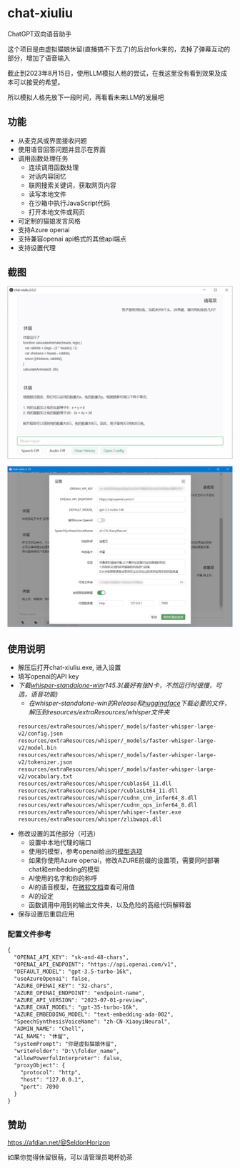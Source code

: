 # chat-xiuliu

ChatGPT双向语音助手

这个项目是由虚拟猫娘休留(直播搞不下去了)的后台fork来的，去掉了弹幕互动的部分，增加了语音输入

截止到2023年8月15日，使用LLM模拟人格的尝试，在我这里没有看到效果及成本可以接受的希望。

所以模拟人格先放下一段时间，再看看未来LLM的发展吧

## 功能
- 从麦克风或界面接收问题
- 使用语音回答问题并显示在界面
- 调用函数处理任务
  - 连续调用函数处理
  - 对话内容回忆
  - 联网搜索关键词，获取网页内容
  - 读写本地文件
  - 在沙箱中执行JavaScript代码
  - 打开本地文件或网页
- 可定制的猫娘发言风格
- 支持Azure openai
- 支持兼容openai api格式的其他api端点
- 支持设置代理

## 截图
![code_interpreter.jpg](https://raw.githubusercontent.com/SchneeHertz/chat-xiuliu/master/screenshots/code_interpreter.jpg)

![setting.jpg](https://raw.githubusercontent.com/SchneeHertz/chat-xiuliu/master/screenshots/setting.jpg)

## 使用说明
- 解压后打开chat-xiuliu.exe, 进入设置
- 填写openai的API key
- _下载[whisper-standalone-win](https://github.com/Purfview/whisper-standalone-win)r145.3(最好有张N卡，不然运行时很慢，可选，语音功能)_
  - _在whisper-standalone-win的Release和[huggingface](https://huggingface.co/guillaumekln)下载必要的文件，解压到resources/extraResources/whisper文件夹_
  ```
  resources/extraResources/whisper/_models/faster-whisper-large-v2/config.json
  resources/extraResources/whisper/_models/faster-whisper-large-v2/model.bin
  resources/extraResources/whisper/_models/faster-whisper-large-v2/tokenizer.json
  resources/extraResources/whisper/_models/faster-whisper-large-v2/vocabulary.txt
  resources/extraResources/whisper/cublas64_11.dll
  resources/extraResources/whisper/cublasLt64_11.dll
  resources/extraResources/whisper/cudnn_cnn_infer64_8.dll
  resources/extraResources/whisper/cudnn_ops_infer64_8.dll
  resources/extraResources/whisper/whisper-faster.exe
  resources/extraResources/whisper/zlibwapi.dll
  ```
- 修改设置的其他部分（可选）
  - 设置中本地代理的端口
  - 使用的模型，参考openai给出的[模型选项](https://platform.openai.com/docs/models/model-endpoint-compatibility)
  - 如果你使用Azure openai，修改AZURE前缀的设置项，需要同时部署chat和embedding的模型
  - AI使用的名字和你的称呼
  - AI的语音模型，在[微软文档](https://learn.microsoft.com/en-us/azure/ai-services/speech-service/language-support?tabs=tts)查看可用值
  - AI的设定
  - 函数调用中用到的输出文件夹，以及危险的高级代码解释器
- 保存设置后重启应用

### 配置文件参考
```
{
  "OPENAI_API_KEY": "sk-and-48-chars",
  "OPENAI_API_ENDPOINT": "https://api.openai.com/v1",
  "DEFAULT_MODEL": "gpt-3.5-turbo-16k",
  "useAzureOpenai": false,
  "AZURE_OPENAI_KEY": "32-chars",
  "AZURE_OPENAI_ENDPOINT": "endpoint-name",
  "AZURE_API_VERSION": "2023-07-01-preview",
  "AZURE_CHAT_MODEL": "gpt-35-turbo-16k",
  "AZURE_EMBEDDING_MODEL": "text-embedding-ada-002",
  "SpeechSynthesisVoiceName": "zh-CN-XiaoyiNeural",
  "ADMIN_NAME": "Chell",
  "AI_NAME": "休留",
  "systemPrompt": "你是虚拟猫娘休留",
  "writeFolder": "D:\\folder_name",
  "allowPowerfulInterpreter": false,
  "proxyObject": {
    "protocol": "http",
    "host": "127.0.0.1",
    "port": 7890
  }
}
```

## 赞助
https://afdian.net/@SeldonHorizon

如果你觉得休留很萌，可以请管理员喝杯奶茶